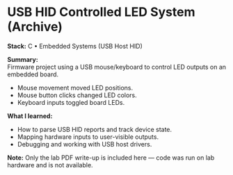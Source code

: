 # USB HID Controlled LED System (Archive)

**Stack:** C • Embedded Systems (USB Host HID)  

**Summary:**  
Firmware project using a USB mouse/keyboard to control LED outputs on an embedded board.  
- Mouse movement moved LED positions.  
- Mouse button clicks changed LED colors.  
- Keyboard inputs toggled board LEDs.  

**What I learned:**  
- How to parse USB HID reports and track device state.  
- Mapping hardware inputs to user-visible outputs.  
- Debugging and working with USB host drivers.  

**Note:** Only the lab PDF write-up is included here — code was run on lab hardware and is not available.

